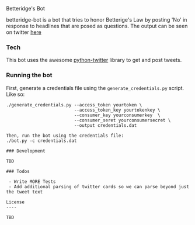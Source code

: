Betteridge's Bot

betteridge-bot is a bot that tries to honor Betterige's Law by posting 'No' in response to headlines that are posed as questions. The output can be seen on twitter [here](https://twitter.com/betteridge_bot)


### Tech

This bot uses the awesome [python-twitter](https://pypi.python.org/pypi/twitter) library to get and post tweets.

### Running the bot

First, generate a credentials file using the `generate_credentials.py` script. Like so:
```
./generate_credentials.py --access_token yourtoken \
                          --access_token_key yourtokenkey \
                          --consumer_key yourconsumerkey  \
                          --consumer_seret yourconsumersecret \
                          --output credentials.dat

Then, run the bot using the credentials file:
./bot.py -c credentials.dat

### Development

TBD

### Todos

 - Write MORE Tests
 - Add additional parsing of twitter cards so we can parse beyond just the tweet text

License
----

TBD
